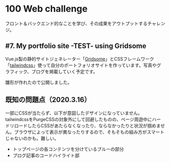 # 100 Web challenge

フロント＆バックエンド的なことを学び、その成果をアウトプットするチャレンジ。

## #7. My portfolio site -TEST- using Gridsome

Vue.js製の静的サイトジェネレーター「[Gridsome](https://gridsome.org/)」とCSSフレームワーク「[tailwindcss](https://tailwindcss.com/)」使って自分のポートフォリオサイトを作っています。写真やグラフィック、ブログを掲載していく予定です。

雛形が作れたので公開しました。

## 既知の問題点（2020.3.16）

一部にCSSが当たらず、以下が意図したデザインになっていません。tailwindcssをPurgeCSSの対象外にして回避したものの、ページ周遊中にハードリロードしたらCSSがあたらなくなったり、ならなかったりと状況が掴めません。ブラウザによって表示が異なったりするので、そもそもの組み方がスマートじゃないのかも。難しい。

- トップページの各コンテンツを分けているブルーの部分
- ブログ記事のコードハイライト部
